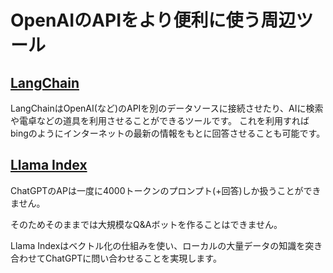 # OpenAIのAPIをより便利に使う周辺ツール

## [LangChain](https://github.com/hwchase17/langchain)

LangChainはOpenAI(など)のAPIを別のデータソースに接続させたり、AIに検索や電卓などの道具を利用させることができるツールです。
これを利用すればbingのようにインターネットの最新の情報をもとに回答させることも可能です。


## [Llama Index](https://github.com/jerryjliu/gpt_index)

ChatGPTのAPは一度に4000トークンのプロンプト(+回答)しか扱うことができません。

そのためそのままでは大規模なQ&Aボットを作ることはできません。

Llama Indexはベクトル化の仕組みを使い、ローカルの大量データの知識を突き合わせてChatGPTに問い合わせることを実現します。
